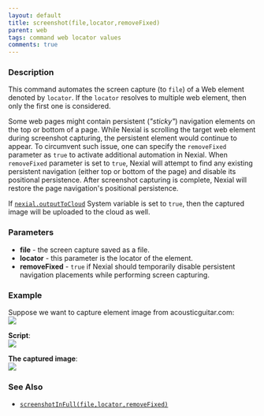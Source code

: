 ```yaml
---
layout: default
title: screenshot(file,locator,removeFixed)
parent: web
tags: command web locator values
comments: true
---
```


### Description
This command automates the screen capture (to `file`) of a Web element denoted by `locator`. If the `locator` resolves
to multiple web element, then only the first one is considered. 

Some web pages might contain persistent (_"sticky"_) navigation elements on the top or bottom of a page. While Nexial 
is scrolling the target web element during screenshot capturing, the persistent element would continue to appear. To 
circumvent such issue, one can specify the `removeFixed` parameter as `true` to activate additional automation in
Nexial. When `removeFixed` parameter is set to `true`, Nexial will attempt to find any existing persistent navigation
(either top or bottom of the page) and disable its positional persistence. After screenshot capturing is complete,
Nexial will restore the page navigation's positional persistence.

If [`nexial.outputToCloud`](../../systemvars/index.html#nexial.outputToCloud) System variable is set to `true`, then the 
captured image will be uploaded to the cloud as well.


### Parameters
- **file** - the screen capture saved as a file.
- **locator** - this parameter is the locator of the element.
- **removeFixed** - `true` if Nexial should temporarily disable persistent navigation placements while performing 
  screen capturing.


### Example
Suppose we want to capture element image from acousticguitar.com:<br/>
![](image/screenshot_03.png)

**Script**:<br/>
![](image/screenshot_01.png)

**The captured image**:<br/>
![](image/screenshot_02_1.png)


### See Also
- [`screenshotInFull(file,locator,removeFixed)`](screenshotInFull(file,timeout,removeFixed))